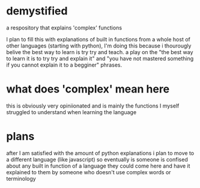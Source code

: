 # demystified
a respository that explains 'complex' functions

I plan to fill this with explanations of built in functions from a whole host of other languages (starting with python), I'm doing this because i thourougly belive the best way to learn is try try and teach. 
a play on the "the best way to learn it is to try try and explain it" and "you have not mastered something if you cannot explain it to a begginer" phrases.

# what does 'complex' mean here
this is obviously very opiniionated and is mainly the functions I myself struggled to understand when learning the language

# plans
after I am satisfied with the amount of python explanations i plan to move to a different language (like javascript) so eventually is someone is confised about any built in function of a language they could come here and have it explained to them by someone who doesn't use complex words or terminology 

